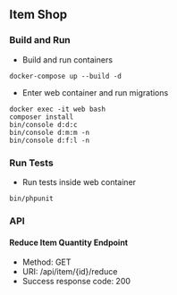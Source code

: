 ## Item Shop

### Build and Run

- Build and run containers
```
docker-compose up --build -d
```

- Enter web container and run migrations
```
docker exec -it web bash
composer install
bin/console d:d:c
bin/console d:m:m -n
bin/console d:f:l -n
```

### Run Tests

- Run tests inside web container
```
bin/phpunit 
```

### API

#### Reduce Item Quantity Endpoint

- Method: GET
- URI: /api/item/{id}/reduce
- Success response code: 200 
